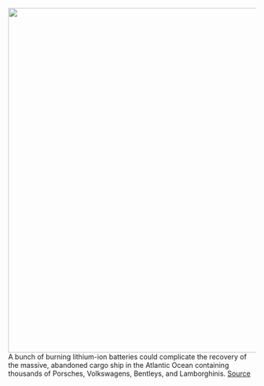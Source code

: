 <img src='https://cdn.vox-cdn.com/thumbor/wb2akpzOho62MCCfjn7JD2JbRqI=/0x0:1024x484/1200x800/filters:focal(431x161:593x323)/cdn.vox-cdn.com/uploads/chorus_image/image/70525838/_1x_1.0.jpg' width='700px' /><br/>
A bunch of burning lithium-ion batteries could complicate the recovery of the massive, abandoned cargo ship in the Atlantic Ocean containing thousands of Porsches, Volkswagens, Bentleys, and Lamborghinis.
<a href='https://www.theverge.com/2022/2/18/22940790/cargo-ship-fire-vw-porsche-lamborghini-ev-battery'> Source <a/>